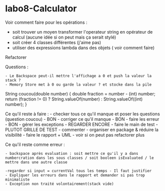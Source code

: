 # labo8-Calculator



Voir comment faire pour les opérations :

  - soit trouver un moyen transformer l'operateur string en opérateur de calcul (aucune idée si on peut mais ça serait stylé)
  - soit créer 4 classes différentes (j'aime pas)
  - utiliser des expressions lambda dans des objets ( voir comment faire)

Refactorer
  
  
Questions : 

    - Le Backspace peut-il mettre l'affichage a 0 et push la valeur la stack ?
    - Memory Store met à 0 ou garde la valeur ? et stocke dans la pile

String coucou(double number) {
  double fraction = number - (int) number;
  return (fraction != 0) ? String.valueOf(number) : String.valueOf((int) number);
 }
 
 Ce qu'il reste à faire :
    - checker tous ce qu'il manque et poser les questions (question coucou) - BON
    - corriger ce qu'il manque - BON
    - faire les erreur - BON
    - gérer les exceptions - REGARDER ENCORE
    - faire le main de test - PLUTOT GRILLE DE TEST
    - commenter
    - organiser en package & réduire la visibilité
    - faire le rapport + UML
    - voir si on peut pas refactorer plus
    
    
  Ce qu'il reste comme erreur :
  
    - backspace après evaluation : soit mettre ce qu'il y a dans numbercration dans les sous classes / soit booleen isEvaluated / le mettre dans une autre classe

    -regarder si input = currentVal tous les temps - Il faut justifier
    - Expliquer les erreurs dans le rapport et demander si pas trop minimaliste
    - Exception non traité volontairement(stack vide)
    